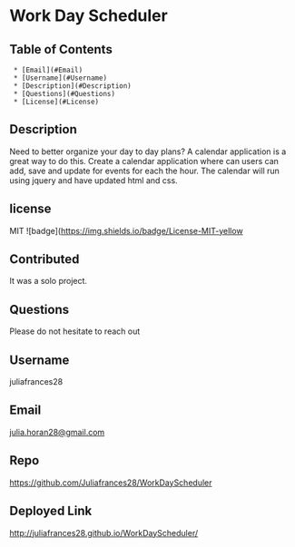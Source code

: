 # Work Day Scheduler 

   ## Table of Contents
     * [Email](#Email)
     * [Username](#Username)
     * [Description](#Description)
     * [Questions](#Questions)
     * [License](#License)
     
  ## Description
  Need to better organize your day to day plans? A calendar application is a great way to do this. Create a calendar application where  can users can add, save and update for events for each the hour. The calendar will run using jquery and have updated html and css. 

  ## license 
   MIT
  ![badge](https://img.shields.io/badge/License-MIT-yellow

  ## Contributed
  It was a solo project.   

  ## Questions 
   Please do not hesitate to reach out 

  ## Username
  juliafrances28 


  ## Email 
  julia.horan28@gmail.com

  ## Repo
  https://github.com/Juliafrances28/WorkDayScheduler

  ## Deployed Link 
  http://juliafrances28.github.io/WorkDayScheduler/

